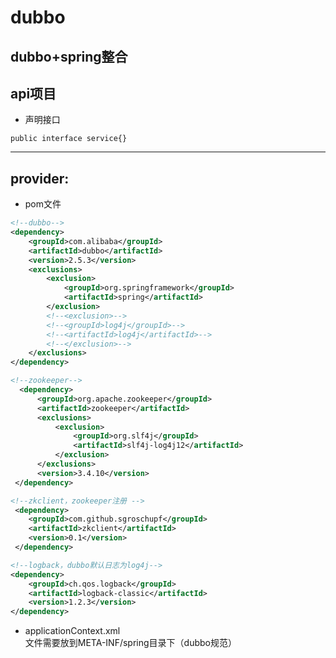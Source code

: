 # dubbo
dubbo+spring整合
---------------------------------
## api项目

* 声明接口
```
public interface service{}
```
---------------------------------
## provider:

* pom文件  
```xml
<!--dubbo-->
<dependency>
    <groupId>com.alibaba</groupId>
    <artifactId>dubbo</artifactId>
    <version>2.5.3</version>
    <exclusions>
        <exclusion>
            <groupId>org.springframework</groupId>
            <artifactId>spring</artifactId>
        </exclusion>
        <!--<exclusion>-->
        <!--<groupId>log4j</groupId>-->
        <!--<artifactId>log4j</artifactId>-->
        <!--</exclusion>-->
    </exclusions>
</dependency>

<!--zookeeper-->
  <dependency>
      <groupId>org.apache.zookeeper</groupId>
      <artifactId>zookeeper</artifactId>
      <exclusions>
          <exclusion>
              <groupId>org.slf4j</groupId>
              <artifactId>slf4j-log4j12</artifactId>
          </exclusion>
      </exclusions>
      <version>3.4.10</version>
 </dependency>

<!--zkclient，zookeeper注册 -->
 <dependency>
    <groupId>com.github.sgroschupf</groupId>
    <artifactId>zkclient</artifactId>
    <version>0.1</version>
 </dependency>

<!--logback，dubbo默认日志为log4j-->
<dependency>
    <groupId>ch.qos.logback</groupId>
    <artifactId>logback-classic</artifactId>
    <version>1.2.3</version>
</dependency>
```
* applicationContext.xml  
文件需要放到META-INF/spring目录下（dubbo规范）
```
```

